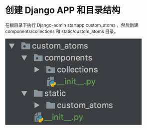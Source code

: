 # 创建 Django APP 和目录结构

在根目录下执行 Django-admin startapp custom_atoms ，然后新建 components/collections 和 static/custom_atoms 目录。

![](../assets/31.png)
